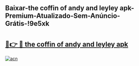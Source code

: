 
## Baixar-the coffin of andy and leyley apk-Premium-Atualizado-Sem-Anúncio-Grátis-!9e5xk

# <h2><a href="https://andorid.site?title=the_coffin_of_andy_and_leyley_apk&ref=27">🔗👉 🔴 the coffin of andy and leyley apk</a></h2>

[![acn](https://github.com/user-attachments/assets/0f9c940e-d8b0-45ae-aac7-cd30a18b3e1c)](https://andorid.site?title=the_coffin_of_andy_and_leyley_apk&ref=27)

